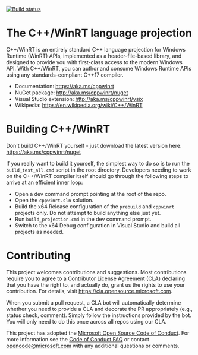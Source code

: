 [![Build status](https://dev.azure.com/microsoft/Dart/_apis/build/status/cppwinrt%20internal%20build)](https://dev.azure.com/microsoft/Dart/_build/latest?definitionId=31784)

# The C++/WinRT language projection

C++/WinRT is an entirely standard C++ language projection for Windows Runtime (WinRT) APIs, implemented as a header-file-based library, and designed to provide you with first-class access to the modern Windows API. With C++/WinRT, you can author and consume Windows Runtime APIs using any standards-compliant C++17 compiler.

* Documentation: https://aka.ms/cppwinrt
* NuGet package: http://aka.ms/cppwinrt/nuget
* Visual Studio extension: http://aka.ms/cppwinrt/vsix
* Wikipedia: https://en.wikipedia.org/wiki/C++/WinRT

# Building C++/WinRT

Don't build C++/WinRT yourself - just download the latest version here: https://aka.ms/cppwinrt/nuget

If you really want to build it yourself, the simplest way to do so is to run the `build_test_all.cmd` script in the root directory. Developers needing to work on the C++/WinRT compiler itself should go through the following steps to arrive at an efficient inner loop:

* Open a dev command prompt pointing at the root of the repo.
* Open the `cppwinrt.sln` solution.
* Build the x64 Release configuration of the `prebuild` and `cppwinrt` projects only. Do not attempt to build anything else just yet.
* Run `build_projection.cmd` in the dev command prompt.
* Switch to the x64 Debug configuration in Visual Studio and build all projects as needed.

# Contributing

This project welcomes contributions and suggestions.  Most contributions require you to agree to a
Contributor License Agreement (CLA) declaring that you have the right to, and actually do, grant us
the rights to use your contribution. For details, visit https://cla.opensource.microsoft.com.

When you submit a pull request, a CLA bot will automatically determine whether you need to provide
a CLA and decorate the PR appropriately (e.g., status check, comment). Simply follow the instructions
provided by the bot. You will only need to do this once across all repos using our CLA.

This project has adopted the [Microsoft Open Source Code of Conduct](https://opensource.microsoft.com/codeofconduct/).
For more information see the [Code of Conduct FAQ](https://opensource.microsoft.com/codeofconduct/faq/) or
contact [opencode@microsoft.com](mailto:opencode@microsoft.com) with any additional questions or comments.
